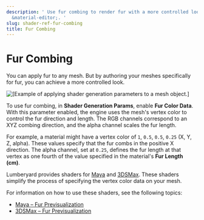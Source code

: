 ```yaml
---
description: ' Use fur combing to render fur with a more controlled look in &ALYlong;''s
  &material-editor;. '
slug: shader-ref-fur-combing
title: Fur Combing
---
```

# Fur Combing<a name="shader-ref-fur-combing"></a>

You can apply fur to any mesh\. But by authoring your meshes specifically for fur, you can achieve a more controlled look\. 

![\[Example of applying shader generation parameters to a mesh object.\]](/images/userguide/shaders/shader-ref-fur-4.png)

To use fur combing, in **Shader Generation Params**, enable **Fur Color Data**\. With this parameter enabled, the engine uses the mesh's vertex color to control the fur direction and length\. The RGB channels correspond to an XYZ combing direction, and the alpha channel scales the fur length\.

For example, a material might have a vertex color of `1`, `0.5`, `0.5`, `0.25` \(X, Y, Z, alpha\)\. These values specify that the fur combs in the positive X direction\. The alpha channel, set at `0.25`, defines the fur length at that vertex as one fourth of the value specified in the material's **Fur Length \(cm\)**\.

Lumberyard provides shaders for [Maya](shader-ref-fur-previzmaya.md) and [3DSMax](shader-ref-fur-previz3dsmax.md)\. These shaders simplify the process of specifying the vertex color data on your mesh\. 

For information on how to use these shaders, see the following topics:
+ [Maya – Fur Previsualization](shader-ref-fur-previzmaya.md)
+ [3DSMax – Fur Previsualization](shader-ref-fur-previz3dsmax.md)